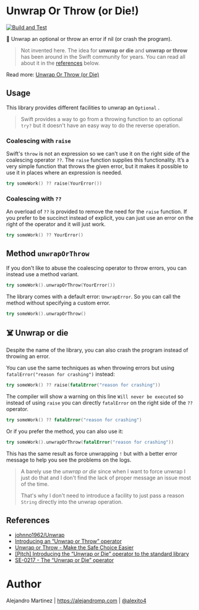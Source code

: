 # Unwrap Or Throw (or Die!)

[![Build and Test](https://github.com/alexito4/UnwrapOrThrow/actions/workflows/swift.yml/badge.svg)](https://github.com/alexito4/UnwrapOrThrow/actions/workflows/swift.yml)

🎁 Unwrap an optional or throw an error if nil (or crash the program).

> Not invented here. The idea for **unwrap or die** and **unwrap or throw** has been around in the Swift community for years. You can read all about it in the [references](#References) below.

Read more: [Unwrap Or Throw (or Die)](https://alejandromp.com/blog/unwrap-or-throw-or-die/)

## Usage

This library provides different facilities to unwrap an `Optional` .

> Swift provides a way to go from a throwing function to an optional `try?` but it doesn't have an easy way to do the reverse operation.

### Coalescing with `raise`

Swift's `throw` is not an expression so we can't use it on the right side of the coalescing operator `??`. The `raise` function supplies this functionality. It’s a very simple function that throws the given error, but it makes it possible to use it in places where an expression is needed.

```swift
try someWork() ?? raise(YourError())
```

### Coalescing with `??`

An overload of `??` is provided to remove the need for the `raise` function. If you prefer to be succinct instead of explicit, you can just use an error on the right of the operator and it will just work.

```swift
try someWork() ?? YourError()
```

## Method `unwrapOrThrow`

If you don't like to abuse the coalescing operator to throw errors, you can instead use a method variant.

```swift
try someWork().unwrapOrThrow(YourError())
```

The library comes with a default error: `UnwrapError`. So you can call the method without specifying a custom error.

```swift
try someWork().unwrapOrThrow()
```

## ☠️ Unwrap or die

Despite the name of the library, you can also crash the program instead of throwing an error.

You can use the same techniques as when throwing errors but using `fatalError("reason for crashing")` instead:

```swift
try someWork() ?? raise(fatalError("reason for crashing"))
```

The compiler will show a warning on this line `Will never be executed` so instead of using `raise` you can directly `fatalError` on the right side of the `??` operator.

```swift
try someWork() ?? fatalError("reason for crashing")
```

Or if you prefer the method, you can also use it:

```swift
try someWork().unwrapOrThrow(fatalError("reason for crashing"))
```

This has the same result as force unwrapping `!` but with a better error message to help you see the problems on the logs.

> A barely use the *unwrap or die* since when I want to force unwrap I just do that and I don't find the lack of proper message an issue most of the time.
>
> That's why I don't need to introduce a facility to just pass a reason `String` directly into the unwrap operation. 

## References

- [johnno1962/Unwrap](https://github.com/johnno1962/Unwrap)
- [Introducing an “Unwrap or Throw” operator](https://forums.swift.org/t/introducing-an-unwrap-or-throw-operator/51905) 
- [Unwrap or Throw - Make the Safe Choice Easier](https://forums.swift.org/t/unwrap-or-throw-make-the-safe-choice-easier/14453) 
- [[Pitch] Introducing the “Unwrap or Die” operator to the standard library](https://forums.swift.org/t/pitch-introducing-the-unwrap-or-die-operator-to-the-standard-library/6207) 
- [SE-0217 - The “Unwrap or Die” operator](https://forums.swift.org/t/se-0217-the-unwrap-or-die-operator/14107) 

# Author

Alejandro Martinez | https://alejandromp.com | [@alexito4](https://twitter.com/alexito4)
